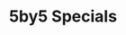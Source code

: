 ---
title:         "5by5 Specials"
description:   "A periodical show covering special events: Apple product launches, E3, WWDC, and other miscellaneous topics. Hosted by Dan Benjamin."
url-thumbnail: "http://icebox.5by5.tv/images/broadcasts/31/cover_quarter.jpg"
url-rss:       "http://feeds.5by5.tv/specials"
url-web:       "http://5by5.tv/specials"
url-itunes:    "http://itunes.apple.com/podcast/5by5-specials/id470171724?partnerId=30&siteID=GfpxbBXXpXE-y3gfJGyOQcSr2tOpkzD12A&uo=8&at=11laDR"
tags:          [news,tech]
---